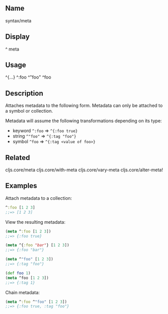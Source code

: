 ## Name
syntax/meta

## Display
^ meta

## Usage
^{...}
^:foo
^"foo"
^foo

## Description

Attaches metadata to the following form.  Metadata can only be attached to a
symbol or collection.

Metadata will assume the following transformations depending on its type:

- keyword `^:foo` => `^{:foo true}`
- string `^"foo"` => `^{:tag "foo"}`
- symbol `^foo` => `^{:tag <value of foo>}`

## Related
cljs.core/meta
cljs.core/with-meta
cljs.core/vary-meta
cljs.core/alter-meta!

## Examples

Attach metadata to a collection:

```clj
^:foo [1 2 3]
;;=> [1 2 3]
```

View the resulting metadata:

```clj
(meta ^:foo [1 2 3])
;;=> {:foo true}

(meta ^{:foo "bar"} [1 2 3])
;;=> {:foo "bar"}

(meta ^"foo" [1 2 3])
;;=> {:tag "foo"}

(def foo 1)
(meta ^foo [1 2 3])
;;=> {:tag 1}
```

Chain metadata:

```clj
(meta ^:foo ^"foo" [1 2 3])
;;=> {:foo true, :tag "foo"}
```
